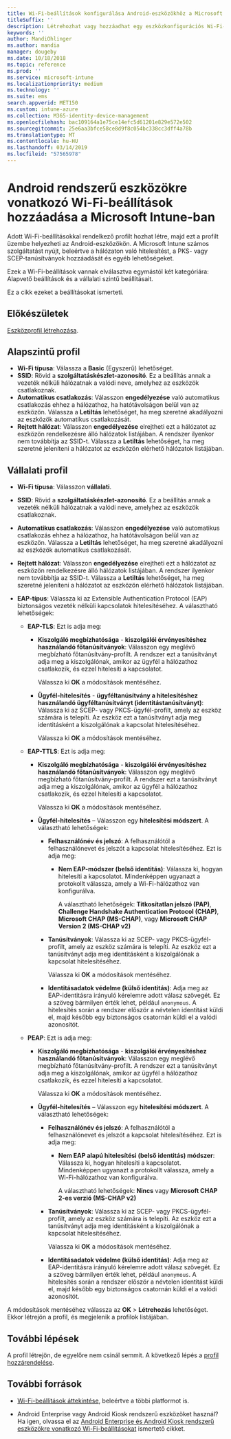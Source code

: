 ```yaml
---
title: Wi-Fi-beállítások konfigurálása Android-eszközökhöz a Microsoft Intune-ban – Azure | Microsoft Docs
titleSuffix: ''
description: Létrehozhat vagy hozzáadhat egy eszközkonfigurációs Wi-Fi-profilt az Android-eszközökhöz. Megtekintheti a Microsoft Intune különböző beállításait, beleértve a tanúsítványok hozzáadását, az EAP-típusok kiválasztását és a hitelesítési módszer kiválasztását.
keywords: ''
author: MandiOhlinger
ms.author: mandia
manager: dougeby
ms.date: 10/18/2018
ms.topic: reference
ms.prod: ''
ms.service: microsoft-intune
ms.localizationpriority: medium
ms.technology: ''
ms.suite: ems
search.appverid: MET150
ms.custom: intune-azure
ms.collection: M365-identity-device-management
ms.openlocfilehash: bac109164a1e75ce14efc5d61201e829e572e502
ms.sourcegitcommit: 25e6aa3bfce58ce8d9f8c054bc338cc3dff4a78b
ms.translationtype: MT
ms.contentlocale: hu-HU
ms.lasthandoff: 03/14/2019
ms.locfileid: "57565978"
---
```

# <a name="add-wi-fi-settings-for-devices-running-android-in-microsoft-intune"></a>Android rendszerű eszközökre vonatkozó Wi-Fi-beállítások hozzáadása a Microsoft Intune-ban

Adott Wi-Fi-beállításokkal rendelkező profilt hozhat létre, majd ezt a profilt üzembe helyezheti az Android-eszközökön. A Microsoft Intune számos szolgáltatást nyújt, beleértve a hálózaton való hitelesítést, a PKS- vagy SCEP-tanúsítványok hozzáadását és egyéb lehetőségeket.

Ezek a Wi-Fi-beállítások vannak elválasztva egymástól két kategóriára: Alapvető beállítások és a vállalati szintű beállításait.

Ez a cikk ezeket a beállításokat ismerteti.

## <a name="before-you-begin"></a>Előkészületek

[Eszközprofil létrehozása](device-profile-create.md).

## <a name="basic-profile"></a>Alapszintű profil

- **Wi-Fi típusa**: Válassza a **Basic** (Egyszerű) lehetőséget.
- **SSID**: Rövid a **szolgáltatáskészlet-azonosító**. Ez a beállítás annak a vezeték nélküli hálózatnak a valódi neve, amelyhez az eszközök csatlakoznak.
- **Automatikus csatlakozás**: Válasszon **engedélyezése** való automatikus csatlakozás ehhez a hálózathoz, ha hatótávolságon belül van az eszközön. Válassza a **Letiltás** lehetőséget, ha meg szeretné akadályozni az eszközök automatikus csatlakozását.
- **Rejtett hálózat**: Válasszon **engedélyezése** elrejtheti ezt a hálózatot az eszközön rendelkezésre álló hálózatok listájában. A rendszer ilyenkor nem továbbítja az SSID-t. Válassza a **Letiltás** lehetőséget, ha meg szeretné jeleníteni a hálózatot az eszközön elérhető hálózatok listájában.

## <a name="enterprise-profile"></a>Vállalati profil

- **Wi-Fi típusa**: Válasszon **vállalati**.
- **SSID**: Rövid a **szolgáltatáskészlet-azonosító**. Ez a beállítás annak a vezeték nélküli hálózatnak a valódi neve, amelyhez az eszközök csatlakoznak.
- **Automatikus csatlakozás**: Válasszon **engedélyezése** való automatikus csatlakozás ehhez a hálózathoz, ha hatótávolságon belül van az eszközön. Válassza a **Letiltás** lehetőséget, ha meg szeretné akadályozni az eszközök automatikus csatlakozását.
- **Rejtett hálózat**: Válasszon **engedélyezése** elrejtheti ezt a hálózatot az eszközön rendelkezésre álló hálózatok listájában. A rendszer ilyenkor nem továbbítja az SSID-t. Válassza a **Letiltás** lehetőséget, ha meg szeretné jeleníteni a hálózatot az eszközön elérhető hálózatok listájában.
- **EAP-típus**: Válassza ki az Extensible Authentication Protocol (EAP) biztonságos vezeték nélküli kapcsolatok hitelesítéséhez. A választható lehetőségek: 

  - **EAP-TLS**: Ezt is adja meg:

    - **Kiszolgáló megbízhatósága** - **kiszolgálói érvényesítéshez használandó főtanúsítványok**: Válasszon egy meglévő megbízható főtanúsítvány-profilt. A rendszer ezt a tanúsítványt adja meg a kiszolgálónak, amikor az ügyfél a hálózathoz csatlakozik, és ezzel hitelesíti a kapcsolatot.

      Válassza ki **OK** a módosítások mentéséhez.

    - **Ügyfél-hitelesítés** - **ügyféltanúsítvány a hitelesítéshez használandó ügyféltanúsítványt (identitástanúsítványt)**: Válassza ki az SCEP- vagy PKCS-ügyfél-profilt, amely az eszköz számára is telepíti. Az eszköz ezt a tanúsítványt adja meg identitásként a kiszolgálónak a kapcsolat hitelesítéséhez.

      Válassza ki **OK** a módosítások mentéséhez.

  - **EAP-TTLS**: Ezt is adja meg:

    - **Kiszolgáló megbízhatósága** - **kiszolgálói érvényesítéshez használandó főtanúsítványok**: Válasszon egy meglévő megbízható főtanúsítvány-profilt. A rendszer ezt a tanúsítványt adja meg a kiszolgálónak, amikor az ügyfél a hálózathoz csatlakozik, és ezzel hitelesíti a kapcsolatot.

      Válassza ki **OK** a módosítások mentéséhez.

    - **Ügyfél-hitelesítés** – Válasszon egy **hitelesítési módszert**. A választható lehetőségek:

      - **Felhasználónév és jelszó**: A felhasználótól a felhasználónevet és jelszót a kapcsolat hitelesítéséhez. Ezt is adja meg:
        - **Nem EAP-módszer (belső identitás)**: Válassza ki, hogyan hitelesíti a kapcsolatot. Mindenképpen ugyanazt a protokollt válassza, amely a Wi-Fi-hálózathoz van konfigurálva.

          A választható lehetőségek: **Titkosítatlan jelszó (PAP)**, **Challenge Handshake Authentication Protocol (CHAP)**, **Microsoft CHAP (MS-CHAP)**, vagy **Microsoft CHAP Version 2 (MS-CHAP v2)**

      - **Tanúsítványok**: Válassza ki az SCEP- vagy PKCS-ügyfél-profilt, amely az eszköz számára is telepíti. Az eszköz ezt a tanúsítványt adja meg identitásként a kiszolgálónak a kapcsolat hitelesítéséhez.

        Válassza ki **OK** a módosítások mentéséhez.

      - **Identitásadatok védelme (külső identitás)**: Adja meg az EAP-identitásra irányuló kérelemre adott válasz szövegét. Ez a szöveg bármilyen érték lehet, például `anonymous`. A hitelesítés során a rendszer először a névtelen identitást küldi el, majd később egy biztonságos csatornán küldi el a valódi azonosítót.

  - **PEAP**: Ezt is adja meg:

    - **Kiszolgáló megbízhatósága** - **kiszolgálói érvényesítéshez használandó főtanúsítványok**: Válasszon egy meglévő megbízható főtanúsítvány-profilt. A rendszer ezt a tanúsítványt adja meg a kiszolgálónak, amikor az ügyfél a hálózathoz csatlakozik, és ezzel hitelesíti a kapcsolatot.

      Válassza ki **OK** a módosítások mentéséhez.

    - **Ügyfél-hitelesítés** – Válasszon egy **hitelesítési módszert**. A választható lehetőségek:

      - **Felhasználónév és jelszó**: A felhasználótól a felhasználónevet és jelszót a kapcsolat hitelesítéséhez. Ezt is adja meg:
        - **Nem EAP alapú hitelesítési (belső identitás) módszer**: Válassza ki, hogyan hitelesíti a kapcsolatot. Mindenképpen ugyanazt a protokollt válassza, amely a Wi-Fi-hálózathoz van konfigurálva.

          A választható lehetőségek: **Nincs** vagy **Microsoft CHAP 2-es verzió (MS-CHAP v2)**

      - **Tanúsítványok**: Válassza ki az SCEP- vagy PKCS-ügyfél-profilt, amely az eszköz számára is telepíti. Az eszköz ezt a tanúsítványt adja meg identitásként a kiszolgálónak a kapcsolat hitelesítéséhez.

        Válassza ki **OK** a módosítások mentéséhez.

      - **Identitásadatok védelme (külső identitás)**: Adja meg az EAP-identitásra irányuló kérelemre adott válasz szövegét. Ez a szöveg bármilyen érték lehet, például `anonymous`. A hitelesítés során a rendszer először a névtelen identitást küldi el, majd később egy biztonságos csatornán küldi el a valódi azonosítót.

A módosítások mentéséhez válassza az **OK** > **Létrehozás** lehetőséget. Ekkor létrejön a profil, és megjelenik a profilok listájában.

## <a name="next-steps"></a>További lépések

A profil létrejön, de egyelőre nem csinál semmit. A következő lépés a [profil hozzárendelése](device-profile-assign.md).

## <a name="more-resources"></a>További források

- [Wi-Fi-beállítások áttekintése](wi-fi-settings-configure.md), beleértve a többi platformot is.

- Android Enterprise vagy Android Kiosk rendszerű eszközöket használ? Ha igen, olvassa el az [Android Enterprise és Android Kiosk rendszerű eszközökre vonatkozó Wi-Fi-beállításokat](wi-fi-settings-android-enterprise.md) ismertető cikket.
